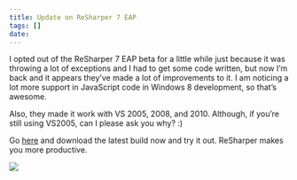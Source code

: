 ```yaml
---
title: Update on ReSharper 7 EAP
tags: []
date: 
---
```


I opted out of the ReSharper 7 EAP beta for a little while just because it was throwing a lot of exceptions and I had to get some code written, but now I&rsquo;m back and it appears they&rsquo;ve made a lot of improvements to it. I am noticing a lot more support in JavaScript code in Windows 8 development, so that&rsquo;s awesome.

Also, they made it work with VS 2005, 2008, and 2010\. Although, if you&rsquo;re still using VS2005, can I please ask you why? :)

Go [here](http://confluence.jetbrains.net/display/ReSharper/ReSharper+7+EAP) and  download the latest build now and try it out. ReSharper makes you more productive.

![](http://codefoster.blob.core.windows.net/site/image/7ce90870b97b4e41a7b9c746346a0366/rs7eap_01_1.png)